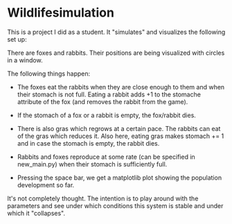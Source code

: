 # Wildlifesimulation

This is a project I did as a student. It "simulates" and visualizes the following set up:

There are foxes and rabbits. Their positions are being visualized with circles in a window. 

The following things happen:
 - The foxes eat the rabbits when they are close enough to them and when their stomach is not full. 
   Eating a rabbit adds +1 to the stomache attribute of the fox (and removes the rabbit from the game). 

 - If the stomach of a fox or a rabbit is empty, the fox/rabbit dies.

 - There is also gras which regrows at a certain pace. The rabbits can eat of the gras which reduces it. 
   Also here, eating gras makes stomach += 1 and in case the stomach is empty, the rabbit dies. 

 - Rabbits and foxes reproduce at some rate (can be specified in new_main.py) when their stomach is sufficiently full.

 - Pressing the space bar, we get a matplotlib plot showing the population development so far.

   
It's not completely thought. The intention is to play around with the parameters and see under which conditions this system is stable and under which it "collapses".
